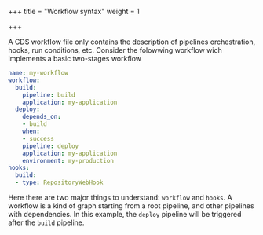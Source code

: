 +++
title = "Workflow syntax"
weight = 1

+++

A CDS workflow file only contains the description of pipelines orchestration, hooks, run conditions, etc. 
Consider the folowwing workflow wich implements a basic two-stages workflow

```yaml
name: my-workflow
workflow:
  build:
    pipeline: build
    application: my-application
  deploy:
    depends_on:
    - build
    when:
    - success
    pipeline: deploy
    application: my-application
    environment: my-production
hooks:
  build:
  - type: RepositoryWebHook
```

Here there are two major things to understand: `workflow` and `hooks`. A workflow is a kind of graph starting from a root pipeline, and other pipelines with dependencies. In this example, the `deploy` pipeline will be triggered after the `build` pipeline.